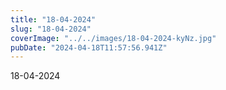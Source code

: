 ```yaml
---
title: "18-04-2024"
slug: "18-04-2024"
coverImage: "../../images/18-04-2024-kyNz.jpg"
pubDate: "2024-04-18T11:57:56.941Z"
---
```


18-04-2024
